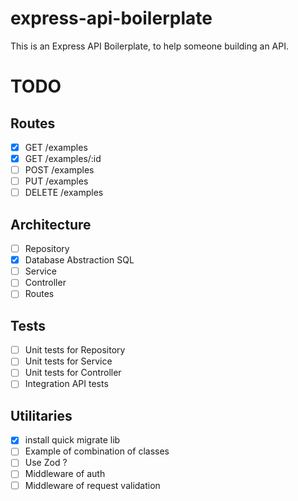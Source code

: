 # express-api-boilerplate

This is an Express API Boilerplate, to help someone building an API.

# TODO

## Routes

- [x] GET /examples
- [x] GET /examples/:id
- [ ] POST /examples
- [ ] PUT /examples
- [ ] DELETE /examples

## Architecture

- [ ] Repository
- [x] Database Abstraction SQL
- [ ] Service
- [ ] Controller
- [ ] Routes

## Tests

- [ ] Unit tests for Repository
- [ ] Unit tests for Service
- [ ] Unit tests for Controller
- [ ] Integration API tests

## Utilitaries

- [x] install quick migrate lib
- [ ] Example of combination of classes
- [ ] Use Zod ?
- [ ] Middleware of auth
- [ ] Middleware of request validation
